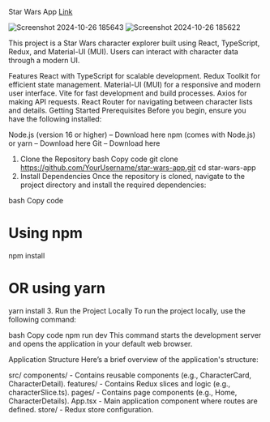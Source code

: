 Star Wars App [Link](https://andrewmelnykx.github.io/starWarTest/)


![Screenshot 2024-10-26 185643](https://github.com/user-attachments/assets/d308bf04-d407-4bfb-a806-0ac712b9ef8f)
![Screenshot 2024-10-26 185622](https://github.com/user-attachments/assets/f0b57635-c115-4aa1-ab1e-41f7715622b9)

This project is a Star Wars character explorer built using React, TypeScript, Redux, and Material-UI (MUI). Users can interact with character data through a modern UI.

Features
React with TypeScript for scalable development.
Redux Toolkit for efficient state management.
Material-UI (MUI) for a responsive and modern user interface.
Vite for fast development and build processes.
Axios for making API requests.
React Router for navigating between character lists and details.
Getting Started
Prerequisites
Before you begin, ensure you have the following installed:

Node.js (version 16 or higher) – Download here
npm (comes with Node.js) or yarn – Download here
Git – Download here
1. Clone the Repository
bash
Copy code
git clone https://github.com/YourUsername/star-wars-app.git
cd star-wars-app
2. Install Dependencies
Once the repository is cloned, navigate to the project directory and install the required dependencies:

bash
Copy code
# Using npm
npm install

# OR using yarn
yarn install
3. Run the Project Locally
To run the project locally, use the following command:

bash
Copy code
npm run dev
This command starts the development server and opens the application in your default web browser.

Application Structure
Here’s a brief overview of the application's structure:

src/
components/ - Contains reusable components (e.g., CharacterCard, CharacterDetail).
features/ - Contains Redux slices and logic (e.g., characterSlice.ts).
pages/ - Contains page components (e.g., Home, CharacterDetails).
App.tsx - Main application component where routes are defined.
store/ - Redux store configuration.
